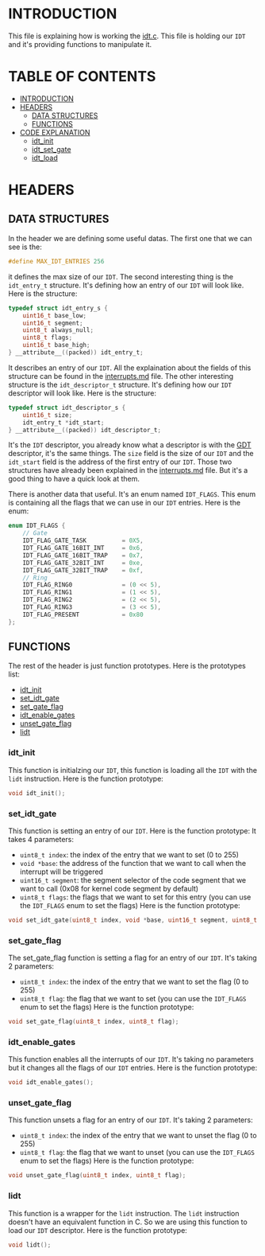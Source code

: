 # INTRODUCTION <a name="introduction"></a>

This file is explaining how is working the [idt.c](../../../src/interrupts/idt.c). This file is holding our `IDT` and it's providing functions to manipulate it.

# TABLE OF CONTENTS

- [INTRODUCTION](#introduction)
- [HEADERS](#headers)
  - [DATA STRUCTURES](#data-structures)
  - [FUNCTIONS](#functions)
- [CODE EXPLANATION](#code-explanation)
  - [idt_init](#idt_init)
  - [idt_set_gate](#idt_set_gate)
  - [idt_load](#idt_load)

# HEADERS <a name="headers"></a>

## DATA STRUCTURES <a name="data-structures"></a>

In the header we are defining some useful datas. The first one that we can see is the:
```c
#define MAX_IDT_ENTRIES 256
```
it defines the max size of our `IDT`. The second interesting thing is the `idt_entry_t` structure. It's defining how an entry of our `IDT` will look like. Here is the structure:
```c
typedef struct idt_entry_s {
    uint16_t base_low;
    uint16_t segment;
    uint8_t always_null;
    uint8_t flags;
    uint16_t base_high;
} __attribute__((packed)) idt_entry_t;
```
It describes an entry of our `IDT`. All the explaination about the fields of this structure can be found in the [interrupts.md](../../../doc/code/interrupts/interrupts.md) file.
The other interesting structure is the `idt_descriptor_t` structure. It's defining how our `IDT` descriptor will look like. Here is the structure:
```c
typedef struct idt_descriptor_s {
    uint16_t size;
    idt_entry_t *idt_start;
} __attribute__((packed)) idt_descriptor_t;
```
It's the `IDT` descriptor, you already know what a descriptor is with the [GDT](../boot/gdt.md) descriptor, it's the same things. The `size` field is the size of our `IDT` and the `idt_start` field is the address of the first entry of our `IDT`.
Those two structures have already been explained in the [interrupts.md](interrupts.md) file. But it's a good thing to have a quick look at them.

There is another data that useful. It's an enum named `IDT_FLAGS`. This enum is containing all the flags that we can use in our `IDT` entries. Here is the enum:
```c
enum IDT_FLAGS {
    // Gate
    IDT_FLAG_GATE_TASK          = 0X5,
    IDT_FLAG_GATE_16BIT_INT     = 0x6,
    IDT_FLAG_GATE_16BIT_TRAP    = 0x7,
    IDT_FLAG_GATE_32BIT_INT     = 0xe,
    IDT_FLAG_GATE_32BIT_TRAP    = 0xf,
    // Ring
    IDT_FLAG_RING0              = (0 << 5),
    IDT_FLAG_RING1              = (1 << 5),
    IDT_FLAG_RING2              = (2 << 5),
    IDT_FLAG_RING3              = (3 << 5),
    IDT_FLAG_PRESENT            = 0x80
};
```

## FUNCTIONS <a name="functions"></a>

The rest of the header is just function prototypes. Here is the prototypes list:

- [idt_init](#func-idt-init)
- [set_idt_gate](#func-set-idt-gate)
- [set_gate_flag](#func-set-gate-flag)
- [idt_enable_gates](#func-idt-enable-gates)
- [unset_gate_flag](#func-unset-gate-flag)
- [lidt](#func-lidt)

### idt_init <a name="func-idt-init"></a>

This function is initialzing our `IDT`, this function is loading all the `IDT` with the `lidt` instruction. Here is the function prototype:
```c
void idt_init();
```

### set_idt_gate <a name="func-set-idt-gate"></a>

This function is setting an entry of our `IDT`. Here is the function prototype:
It takes 4 parameters:
- `uint8_t index`: the index of the entry that we want to set (0 to 255)
- `void *base`: the address of the function that we want to call when the interrupt will be triggered
- `uint16_t segment`: the segment selector of the code segment that we want to call (0x08 for kernel code segment by default)
- `uint8_t flags`: the flags that we want to set for this entry (you can use the `IDT_FLAGS` enum to set the flags)
Here is the function prototype:
```c
void set_idt_gate(uint8_t index, void *base, uint16_t segment, uint8_t flags);
```

### set_gate_flag <a name="func-set-gate-flag"></a>

The set_gate_flag function is setting a flag for an entry of our `IDT`. It's taking 2 parameters:
- `uint8_t index`: the index of the entry that we want to set the flag (0 to 255)
- `uint8_t flag`: the flag that we want to set (you can use the `IDT_FLAGS` enum to set the flags)
Here is the function prototype:
```c
void set_gate_flag(uint8_t index, uint8_t flag);
```

### idt_enable_gates <a name="func-idt-enable-gates"></a>

This function enables all the interrupts of our `IDT`. It's taking no parameters but it changes all the flags of our `IDT` entries. Here is the function prototype:
```c
void idt_enable_gates();
```

### unset_gate_flag <a name="func-unset-gate-flag"></a>

This function unsets a flag for an entry of our `IDT`. It's taking 2 parameters:
- `uint8_t index`: the index of the entry that we want to unset the flag (0 to 255)
- `uint8_t flag`: the flag that we want to unset (you can use the `IDT_FLAGS` enum to set the flags)
Here is the function prototype:
```c
void unset_gate_flag(uint8_t index, uint8_t flag);
```

### lidt <a name="func-lidt"></a>

This function is a wrapper for the `lidt` instruction. The `lidt` instruction doesn't have an equivalent function in C. So we are using this function to load our `IDT` descriptor.
Here is the function prototype:
```c
void lidt();
```